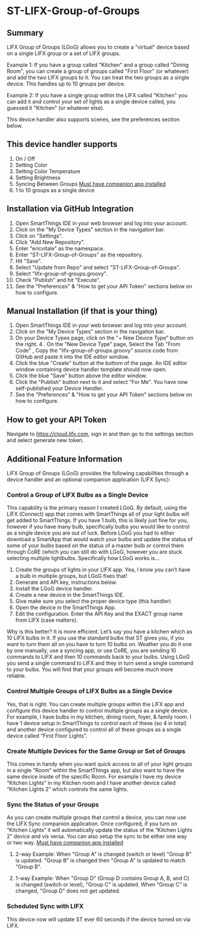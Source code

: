 # ST-LIFX-Group-of-Groups

## Summary
LIFX Group of Groups (LGoG) allows you to create a "virtual" device based on a single LIFX group or a set of LIFX groups.  

Example 1: If you have a group called "Kitchen" and a group called "Dining Room", you can create a group of groups called "First Floor" (or whatever) and add the two LIFX groups to it. You can treat the two groups as a single device. This handles up to 10 groups per device.

Example 2: If you have a single group within the LIFX called "Kitchen" you can add it and control your set of lights as a single device called, you guessed it "Kitchen" (or whatever else).

This device handler also supports scenes, see the preferences section below.

## This device handler supports
1. On / Off
2. Setting Color
3. Setting Color Temperature
4. Setting Brightness
5. Syncing Between Groups [Must have companion app installed](https://github.com/ericvitale/ST-LIFX-Group-of-Groups/blob/master/smartapps/ericvitale/lifx-sync.src/lifx-sync.groovy)
7. 1 to 10 groups as a single device

## Installation via GitHub Integration
1. Open SmartThings IDE in your web browser and log into your account.
2. Click on the "My Device Types" section in the navigation bar.
3. Click on "Settings".
4. Click "Add New Repository".
5. Enter "ericvitale" as the namespace.
6. Enter "ST-LIFX-Group-of-Groups" as the repository.
7. Hit "Save".
8. Select "Update from Repo" and select "ST-LIFX-Group-of-Groups".
9. Select "lifx-group-of-groups.groovy".
10. Check "Publish" and hit "Execute".
11. See the "Preferences" & "How to get your API Token" sections below on how to configure.

## Manual Installation (if that is your thing)
1. Open SmartThings IDE in your web browser and log into your account.
2. Click on the "My Device Types" section in the navigation bar.
3. On your Device Types page, click on the "+ New Device Type" button on the right.
4 . On the "New Device Type" page, Select the Tab "From Code" , Copy the "lifx-group-of-groups.groovy" source code from GitHub and paste it into the IDE editor window.
5. Click the blue "Create" button at the bottom of the page. An IDE editor window containing device handler template should now open.
6. Click the blue "Save" button above the editor window.
7. Click the "Publish" button next to it and select "For Me". You have now self-published your Device Handler.
8. See the "Preferences" & "How to get your API Token" sections below on how to configure.

## How to get your API Token
Navigate to https://cloud.lifx.com, sign in and then go to the settings section and select generate new token.

## Additional Feature Information
LIFX Group of Groups (LGoG) provides the following capabilities through a device handler and an optional companion application (LIFX Sync):

### Control a Group of LIFX Bulbs as a Single Device
This capability is the primary reason I created LGoG. By default, using the LIFX (Connect) app that comes with SmartThings all of your light bulbs will get added to SmartThings. If you have 1 bulb, this is likely just fine for you, however if you have many bulb, specifically bulbs you would like to control as a single device you are out of luck. Before LGoG you had to either download a SmartApp that would watch your bulbs and update the status of some of your bulbs based on the status of a master bulb or control them through CoRE (which you can still do with LGoG, however you are stuck selecting multiple lightbulbs.  Specifically how LGoG works is...

1. Create the groups of lights in your LIFX app. Yea, I know you can’t have a bulb in multiple groups, but LGoG fixes that! 
2. Generate and API key, instructions below.
3. Install the LGoG device handler.
4. Create a new device in the SmartThings IDE.
5. Give make sure you select the proper device type (this handler)
6. Open the device in the SmartThings App.
7. Edit the configuration. Enter the API Key and the EXACT group name from LIFX (case matters).

Why is this better? It is more efficient. Let’s say you have a kitchen which as 10 LIFX bulbs in it. If you use the standard bulbs that ST gives you, if you want to turn them all on you have to turn 10 bulbs on. Weather you do it one by one manually, use a syncing app, or use CoRE, you are sending 10 commands to LIFX and then 10 commands back to your bulbs. Using LGoG you send a single command to LIFX and they in turn send a single command to your bulbs. You will find that your groups will become much more reliable.

### Control Multiple Groups of LIFX Bulbs as a Single Device
Yes, that is right. You can create multiple groups within the LIFX app and configure this device handler to control multiple groups as a single device. For example, I have bulbs in my kitchen, dining room, foyer, & family room. I have 1 device setup in SmartThings to control each of these (so 4 in total) and another device configured to control all of these groups as a single device called “First Floor Lights”.

### Create Multiple Devices for the Same Group or Set of Groups
This comes in handy when you want quick access to all of your light groups in a single “Room” within the SmartThings app, but also want to have the same device inside of the specific Room. For example I have my device “Kitchen Lights” in my Kitchen room and I have another device called “Kitchen Lights 2” which controls the same lights.

### Sync the Status of your Groups
As you can create multiple groups that control a device, you can now use the LIFX Sync companion application. Once configured, if you turn on “Kitchen Lights” it will automatically update the status of the “Kitchen Lights 2” device and vis versa. You can also setup the sync to be either one way or two way. [Must have companion app installed](https://github.com/ericvitale/ST-LIFX-Group-of-Groups/blob/master/smartapps/ericvitale/lifx-sync.src/lifx-sync.groovy)

1. 2-way Example: When "Group A" is changed (switch or level) "Group B" is updated. "Group B" is changed then "Group A" is updated to match "Group B".

2. 1-way Example: When "Group D" (Group D contains Group A, B, and C) is changed (switch or level), "Group C" is updated. When "Group C" is changed, "Group D" does not get updated.

### Scheduled Sync with LIFX
This device now will update ST ever 60 seconds if the device turned on via LIFX.
